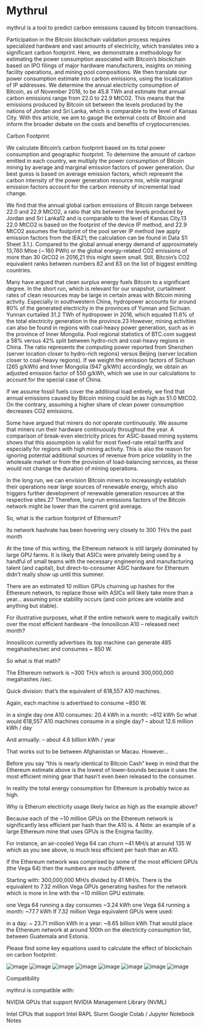# Mythrul

mythrul is a tool to predict carbon emissions caused by bitcoin transactions.

Participation in the Bitcoin blockchain validation process requires specialized hardware and vast amounts of electricity, which translates into a significant carbon footprint. Here, we demonstrate a methodology for estimating the power consumption associated with Bitcoin’s blockchain based on IPO filings of major hardware manufacturers, insights on mining facility operations, and mining pool compositions. We then translate our power consumption estimate into carbon emissions, using the localization of IP addresses. We determine the annual electricity consumption of Bitcoin, as of November 2018, to be 45.8 TWh and estimate that annual carbon emissions range from 22.0 to 22.9 MtCO2. This means that the emissions produced by Bitcoin sit between the levels produced by the nations of Jordan and Sri Lanka, which is comparable to the level of Kansas City. With this article, we aim to gauge the external costs of Bitcoin and inform the broader debate on the costs and benefits of cryptocurrencies.

Carbon Footprint

We calculate Bitcoin’s carbon footprint based on its total power consumption and geographic footprint. To determine the amount of carbon emitted in each country, we multiply the power consumption of Bitcoin mining by average and marginal emission factors of power generation. Our best guess is based on average emission factors, which represent the carbon intensity of the power generation resource mix, while marginal emission factors account for the carbon intensity of incremental load change.

We find that the annual global carbon emissions of Bitcoin range between 22.0 and 22.9 MtCO2, a ratio that sits between the levels produced by Jordan and Sri Lanka12 and is comparable to the level of Kansas City.13 22.0 MtCO2 is based on the footprint of the device IP method, and 22.9 MtCO2 assumes the footprint of the pool server IP method (we apply emission factors from the IEA21; the calculation can be found in Data S1: Sheet 3.1.). Compared to the global annual energy demand of approximately 13,760 Mtoe (∼160 PWh) or the global energy-related CO2 emissions of more than 30 GtCO2 in 2016,21 this might seem small. Still, Bitcoin’s CO2 equivalent ranks between numbers 82 and 83 on the list of biggest emitting countries.

Many have argued that clean surplus energy fuels Bitcoin to a significant degree. In the short run, which is relevant for our snapshot, curtailment rates of clean resources may be large in certain areas with Bitcoin mining activity. Especially in southwestern China, hydropower accounts for around 80% of the generated electricity in the provinces of Yunnan and Sichuan. Yunnan curtailed 31.2 TWh of hydropower in 2016, which equaled 11.6% of the total electricity generation in the province.23 However, mining activities can also be found in regions with coal-heavy power generation, such as in the province of Inner Mongolia. Pool regional statistics of BTC.com suggest a 58% versus 42% split between hydro-rich and coal-heavy regions in China. The ratio represents the computing power reported from Shenzhen (server location closer to hydro-rich regions) versus Beijing (server location closer to coal-heavy regions). If we weight the emission factors of Sichuan (265 g/kWh) and Inner Mongolia (947 g/kWh) accordingly, we obtain an adjusted emission factor of 550 g/kWh, which we use in our calculations to account for the special case of China.

If we assume fossil fuels cover the additional load entirely, we find that annual emissions caused by Bitcoin mining could be as high as 51.0 MtCO2. On the contrary, assuming a higher share of clean power consumption decreases CO2 emissions.

Some have argued that miners do not operate continuously. We assume that miners run their hardware continuously throughout the year. A comparison of break-even electricity prices for ASIC-based mining systems shows that this assumption is valid for most fixed-rate retail tariffs and especially for regions with high mining activity. This is also the reason for ignoring potential additional sources of revenue from price volatility in the wholesale market or from the provision of load-balancing services, as these would not change the duration of mining operations.

In the long run, we can envision Bitcoin miners to increasingly establish their operations near large sources of renewable energy, which also triggers further development of renewable generation resources at the respective sites.27 Therefore, long-run emissions factors of the Bitcoin network might be lower than the current grid average.

So, what is the carbon footprint of Ethereum?

Its network hashrate has been hovering very closely to 300 TH/s the past month

At the time of this writing, the Ethereum network is still largely dominated by large GPU farms. It is likely that ASICs were privately being used by a handful of small teams with the necessary engineering and manufacturing talent (and capital), but direct-to-consumer ASIC hardware for Ethereum didn’t really show up until this summer.

There are an estimated 10 million GPUs churning up hashes for the Ethereum network, to replace those with ASICs will likely take more than a year… assuming price stability occurs (and coin prices are volatile and anything but stable).

For illustrative purposes, what if the entire network were to magically switch over the most efficient hardware -the Innosilicon A10 – released next month?

Innosilicon currently advertises its top machine can generate 485 megahashes/sec and consumes ~ 850 W.

So what is that math?

The Ethereum network is ~300 TH/s which is around 300,000,000 megahashes /sec.

Quick division: that’s the equivalent of 618,557 A10 machines.

Again, each machine is advertised to consume ~850 W.

in a single day one A10 consumes: 20.4 kWh
in a month: ~612 kWh
So what would 618,557 A10 machines consume in a single day?
– about 12.6 million kWh / day

And annually:
– about 4.6 billion kWh / year

That works out to be between Afghanistan or Macau.  However…

Before you say “this is nearly identical to Bitcoin Cash” keep in mind that the Ethereum estimate above is the lowest of lower-bounds because it uses the most efficient mining gear that hasn’t even been released to the consumer.

In reality the total energy consumption for Ethereum is probably twice as high.

Why is Etherum electricity usage likely twice as high as the example above?

Because each of the ~10 million GPUs on the Ethereum network is significantly less efficient per hash than the A10 is. 4  Note: an example of a large Ethereum mine that uses GPUs is the Enigma facility.

For instance, an air-cooled Vega 64 can churn ~41 MH/s at around 135 W which as you see above, is much less efficient per hash than an A10.

If the Ethereum network was comprised by some of the most efficient GPUs (the Vega 64) then the numbers are much different.

Starting with: 300,000,000 MH/s divided by 41 MH/s.  There is the equivalent to 7.32 million Vega GPUs generating hashes for the network which is more in line with the ~10 million GPU estimate.

one Vega 64 running a day consumes ~3.24 kWh
one Vega 64 running a month: ~77.7 kWh
If 7.32 million Vega equivalent GPUs were used:

in a day: ~ 23.71 million kWh
in a year: ~8.65 billion kWh
That would place the Ethereum network at around 100th on the electricity consumption list, between Guatemala and Estonia.



Please find some key equations used to calculate the effect of blockchain on carbon footprint:

![image](https://user-images.githubusercontent.com/50239203/132248312-f20abbc3-0aaa-485a-82cc-0295ee205a70.png)
![image](https://user-images.githubusercontent.com/50239203/132248353-58ac5433-29b8-421b-8699-14527333cb3d.png)
![image](https://user-images.githubusercontent.com/50239203/132248377-baf22a71-c8f3-450d-a135-a8878565f433.png)
![image](https://user-images.githubusercontent.com/50239203/132248422-e1caf6a3-72b0-4201-b796-efbc26ede559.png)
![image](https://user-images.githubusercontent.com/50239203/132248448-28fc5288-8be4-459c-a37b-98a189a006d1.png)
![image](https://user-images.githubusercontent.com/50239203/132248476-3ec8899b-eeac-47d5-861d-928850b30a83.png)
![image](https://user-images.githubusercontent.com/50239203/132248525-bbdb0402-4e94-4194-9b80-bc81215a723c.png)
![image](https://user-images.githubusercontent.com/50239203/132248559-3430c595-b833-4afd-9925-3583d757d2b5.png)


Compatibility

mythrul is compatible with:

NVIDIA GPUs that support NVIDIA Management Library (NVML)

Intel CPUs that support Intel RAPL
Slurm
Google Colab / Jupyter Notebook
Notes
